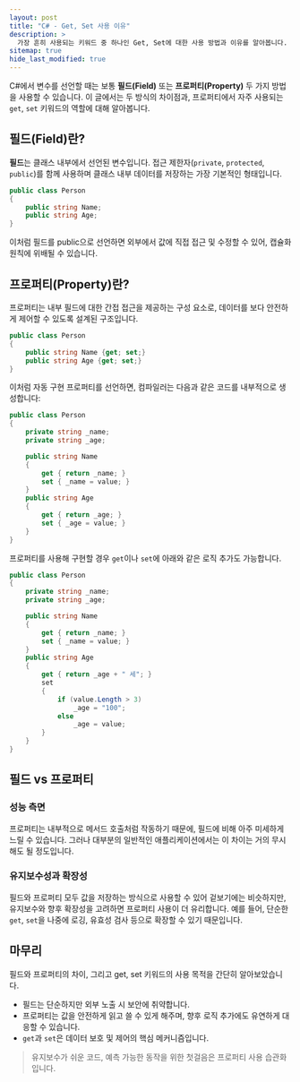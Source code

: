```yaml
---
layout: post
title: "C# - Get, Set 사용 이유"
description: >
  가장 흔히 사용되는 키워드 중 하나인 Get, Set에 대한 사용 방법과 이유를 알아봅니다.
sitemap: true
hide_last_modified: true
---
```


C#에서 변수를 선언할 때는 보통 **필드(Field)** 또는 **프로퍼티(Property)** 두 가지 방법을 사용할 수 있습니다. 이 글에서는 두 방식의 차이점과, 프로퍼티에서 자주 사용되는 `get`, `set` 키워드의 역할에 대해 알아봅니다.

## 필드(Field)란?

**필드**는 클래스 내부에서 선언된 변수입니다. 접근 제한자(`private`, `protected`, `public`)를 함께 사용하며 클래스 내부 데이터를 저장하는 가장 기본적인 형태입니다.

```cs
public class Person
{
    public string Name;
    public string Age;
}
```

이처럼 필드를 public으로 선언하면 외부에서 값에 직접 접근 및 수정할 수 있어, 캡슐화 원칙에 위배될 수 있습니다.

## 프로퍼티(Property)란?

프로퍼티는 내부 필드에 대한 간접 접근을 제공하는 구성 요소로, 데이터를 보다 안전하게 제어할 수 있도록 설계된 구조입니다.

```cs
public class Person
{
	public string Name {get; set;}
    public string Age {get; set;}
}
```

이처럼 자동 구현 프로퍼티를 선언하면, 컴파일러는 다음과 같은 코드를 내부적으로 생성합니다:

```cs
public class Person
{
	private string _name;
	private string _age;

	public string Name
	{
		get { return _name; }
		set { _name = value; }
	}
	public string Age
	{
		get { return _age; }
		set { _age = value; }
	}
}
```

프로퍼티를 사용해 구현할 경우 `get`이나 `set`에 아래와 같은 로직 추가도 가능합니다.

```cs
public class Person
{
	private string _name;
	private string _age;

	public string Name
	{
		get { return _name; }
		set { _name = value; }
	}
	public string Age
	{
		get { return _age + " 세"; }
		set
		{
			if (value.Length > 3)
				_age = "100";
			else
				_age = value;
		}
	}
}
```

## 필드 vs 프로퍼티

### 성능 측면

프로퍼티는 내부적으로 메서드 호출처럼 작동하기 때문에, 필드에 비해 아주 미세하게 느릴 수 있습니다. 그러나 대부분의 일반적인 애플리케이션에서는 이 차이는 거의 무시해도 될 정도입니다.

### 유지보수성과 확장성

필드와 프로퍼티 모두 값을 저장하는 방식으로 사용할 수 있어 겉보기에는 비슷하지만, 유지보수와 향후 확장성을 고려하면 프로퍼티 사용이 더 유리합니다. 예를 들어, 단순한 `get`, `set`을 나중에 로깅, 유효성 검사 등으로 확장할 수 있기 때문입니다.

## 마무리

필드와 프로퍼티의 차이, 그리고 get, set 키워드의 사용 목적을 간단히 알아보았습니다.

- 필드는 단순하지만 외부 노출 시 보안에 취약합니다.
- 프로퍼티는 값을 안전하게 읽고 쓸 수 있게 해주며, 향후 로직 추가에도 유연하게 대응할 수 있습니다.
- `get`과 `set`은 데이터 보호 및 제어의 핵심 메커니즘입니다.

> 유지보수가 쉬운 코드, 예측 가능한 동작을 위한 첫걸음은 프로퍼티 사용 습관화입니다.

